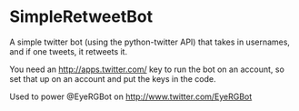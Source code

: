 # SimpleRetweetBot

A simple twitter bot (using the python-twitter API) that takes in usernames, and if one tweets, it retweets it.

You need an http://apps.twitter.com/ key to run the bot on an account, so set that up on an account and put the keys in the code.

Used to power @EyeRGBot on http://www.twitter.com/EyeRGBot
